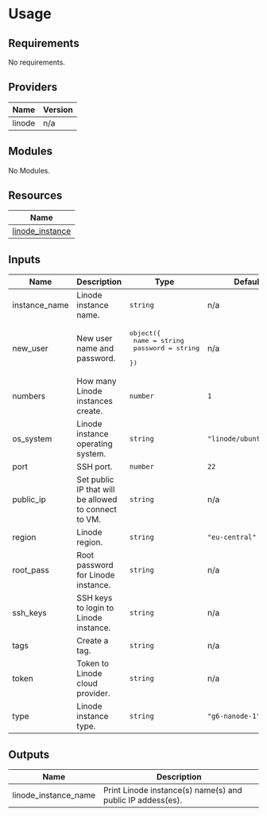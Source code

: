 # Usage

<!--- BEGIN_TF_DOCS --->
## Requirements

No requirements.

## Providers

| Name | Version |
|------|---------|
| linode | n/a |

## Modules

No Modules.

## Resources

| Name |
|------|
| [linode_instance](https://registry.terraform.io/providers/linode/linode/latest/docs/resources/instance) |

## Inputs

| Name | Description | Type | Default | Required |
|------|-------------|------|---------|:--------:|
| instance\_name | Linode instance name. | `string` | n/a | yes |
| new\_user | New user name and password. | <pre>object({<br>        name = string<br>        password = string<br>    })</pre> | n/a | yes |
| numbers | How many Linode instances create. | `number` | `1` | no |
| os\_system | Linode instance operating system. | `string` | `"linode/ubuntu20.04"` | no |
| port | SSH port. | `number` | `22` | no |
| public\_ip | Set public IP that will be allowed to connect to VM. | `string` | n/a | yes |
| region | Linode region. | `string` | `"eu-central"` | no |
| root\_pass | Root password for Linode instance. | `string` | n/a | yes |
| ssh\_keys | SSH keys to login to Linode instance. | `string` | n/a | yes |
| tags | Create a tag. | `string` | n/a | yes |
| token | Token to Linode cloud provider. | `string` | n/a | yes |
| type | Linode instance type. | `string` | `"g6-nanode-1"` | no |

## Outputs

| Name | Description |
|------|-------------|
| linode\_instance\_name | Print Linode instance(s) name(s) and public IP addess(es). |

<!--- END_TF_DOCS --->


